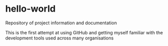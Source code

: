 # hello-world
Repository of project information and documentation

This is the first attempt at using GitHub and getting myself familiar with the development tools used across many organisations
